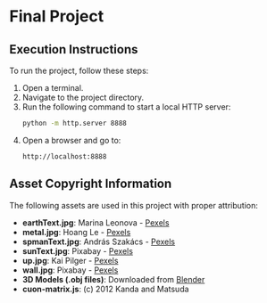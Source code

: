 # Final Project

## Execution Instructions

To run the project, follow these steps:

1. Open a terminal.
2. Navigate to the project directory.
3. Run the following command to start a local HTTP server:
   ```sh
   python -m http.server 8888
   ```
4. Open a browser and go to:
   ```
   http://localhost:8888
   ```

## Asset Copyright Information

The following assets are used in this project with proper attribution:

- **earthText.jpg**: Marina Leonova - [Pexels](https://www.pexels.com/zh-tw/photo/7634436/)
- **metal.jpg**: Hoang Le - [Pexels](https://www.pexels.com/zh-tw/photo/978462/)
- **spmanText.jpg**: András Szakács - [Pexels](https://www.pexels.com/zh-tw/photo/30857714/)
- **sunText.jpg**: Pixabay - [Pexels](https://www.pexels.com/zh-tw/photo/73873/)
- **up.jpg**: Kai Pilger - [Pexels](https://www.pexels.com/zh-tw/photo/1341279/)
- **wall.jpg**: Pixabay - [Pexels](https://www.pexels.com/zh-tw/photo/207142/)
- **3D Models (.obj files)**: Downloaded from [Blender](https://www.blender.org)
- **cuon-matrix.js**: (c) 2012 Kanda and Matsuda

